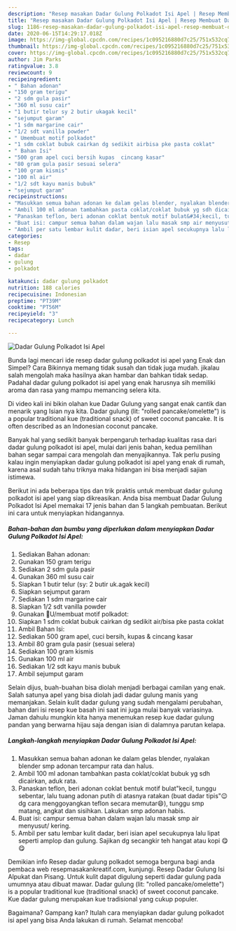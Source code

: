 ```yaml
---
description: "Resep masakan Dadar Gulung Polkadot Isi Apel | Resep Membuat Dadar Gulung Polkadot Isi Apel Yang Sedap"
title: "Resep masakan Dadar Gulung Polkadot Isi Apel | Resep Membuat Dadar Gulung Polkadot Isi Apel Yang Sedap"
slug: 1186-resep-masakan-dadar-gulung-polkadot-isi-apel-resep-membuat-dadar-gulung-polkadot-isi-apel-yang-sedap
date: 2020-06-15T14:29:17.018Z
image: https://img-global.cpcdn.com/recipes/1c095216880d7c25/751x532cq70/dadar-gulung-polkadot-isi-apel-foto-resep-utama.jpg
thumbnail: https://img-global.cpcdn.com/recipes/1c095216880d7c25/751x532cq70/dadar-gulung-polkadot-isi-apel-foto-resep-utama.jpg
cover: https://img-global.cpcdn.com/recipes/1c095216880d7c25/751x532cq70/dadar-gulung-polkadot-isi-apel-foto-resep-utama.jpg
author: Jim Parks
ratingvalue: 3.8
reviewcount: 9
recipeingredient:
- " Bahan adonan"
- "150 gram terigu"
- "2 sdm gula pasir"
- "360 ml susu cair"
- "1 butir telur sy 2 butir ukagak kecil"
- "sejumput garam"
- "1 sdm margarine cair"
- "1/2 sdt vanilla powder"
- " Umembuat motif polkadot"
- "1 sdm coklat bubuk cairkan dg sedikit airbisa pke pasta coklat"
- " Bahan Isi"
- "500 gram apel cuci bersih kupas  cincang kasar"
- "80 gram gula pasir sesuai selera"
- "100 gram kismis"
- "100 ml air"
- "1/2 sdt kayu manis bubuk"
- "sejumput garam"
recipeinstructions:
- "Masukkan semua bahan adonan ke dalam gelas blender, nyalakan blender smp adonan tercampur rata dan halus."
- "Ambil 100 ml adonan tambahkan pasta coklat/coklat bubuk yg sdh dicairkan, aduk rata."
- "Panaskan teflon, beri adonan coklat bentuk motif bulat&#34;kecil, tunggu sebentar, lalu tuang adonan putih di atasnya ratakan (buat dadar tipis&#34;😉 dg cara menggoyangkan teflon secara memutar😄), tunggu smp matang, angkat dan sisihkan. Lakukan smp adonan habis."
- "Buat isi: campur semua bahan dalam wajan lalu masak smp air menyusut/ kering."
- "Ambil per satu lembar kulit dadar, beri isian apel secukupnya lalu lipat seperti amplop dan gulung. Sajikan dg secangkir teh hangat atau kopi 😋😋"
categories:
- Resep
tags:
- dadar
- gulung
- polkadot

katakunci: dadar gulung polkadot 
nutrition: 188 calories
recipecuisine: Indonesian
preptime: "PT39M"
cooktime: "PT56M"
recipeyield: "3"
recipecategory: Lunch

---
```



![Dadar Gulung Polkadot Isi Apel](https://img-global.cpcdn.com/recipes/1c095216880d7c25/751x532cq70/dadar-gulung-polkadot-isi-apel-foto-resep-utama.jpg)

Bunda lagi mencari ide resep dadar gulung polkadot isi apel yang Enak dan Simpel? Cara Bikinnya memang tidak susah dan tidak juga mudah. jikalau salah mengolah maka hasilnya akan hambar dan bahkan tidak sedap. Padahal dadar gulung polkadot isi apel yang enak harusnya sih memiliki aroma dan rasa yang mampu memancing selera kita.

Di video kali ini bikin olahan kue Dadar Gulung yang sangat enak cantik dan menarik yang Isian nya kita. Dadar gulung (lit: &#34;rolled pancake/omelette&#34;) is a popular traditional kue (traditional snack) of sweet coconut pancake. It is often described as an Indonesian coconut pancake.

Banyak hal yang sedikit banyak berpengaruh terhadap kualitas rasa dari dadar gulung polkadot isi apel, mulai dari jenis bahan, kedua pemilihan bahan segar sampai cara mengolah dan menyajikannya. Tak perlu pusing kalau ingin menyiapkan dadar gulung polkadot isi apel yang enak di rumah, karena asal sudah tahu triknya maka hidangan ini bisa menjadi sajian istimewa.


Berikut ini ada beberapa tips dan trik praktis untuk membuat dadar gulung polkadot isi apel yang siap dikreasikan. Anda bisa membuat Dadar Gulung Polkadot Isi Apel memakai 17 jenis bahan dan 5 langkah pembuatan. Berikut ini cara untuk menyiapkan hidangannya.

<!--inarticleads1-->

##### Bahan-bahan dan bumbu yang diperlukan dalam menyiapkan Dadar Gulung Polkadot Isi Apel:

1. Sediakan  Bahan adonan:
1. Gunakan 150 gram terigu
1. Sediakan 2 sdm gula pasir
1. Gunakan 360 ml susu cair
1. Siapkan 1 butir telur (sy: 2 butir uk.agak kecil)
1. Siapkan sejumput garam
1. Sediakan 1 sdm margarine cair
1. Siapkan 1/2 sdt vanilla powder
1. Gunakan  🔹U/membuat motif polkadot:
1. Siapkan 1 sdm coklat bubuk cairkan dg sedikit air/bisa pke pasta coklat
1. Ambil  Bahan Isi:
1. Sediakan 500 gram apel, cuci bersih, kupas &amp; cincang kasar
1. Ambil 80 gram gula pasir (sesuai selera)
1. Sediakan 100 gram kismis
1. Gunakan 100 ml air
1. Sediakan 1/2 sdt kayu manis bubuk
1. Ambil sejumput garam


Selain dijus, buah-buahan bisa diolah menjadi berbagai camilan yang enak. Salah satunya apel yang bisa diolah jadi dadar gulung manis yang memanjakan. Selain kulit dadar gulung yang sudah mengalami perubahan, bahan dari isi resep kue basah ini saat ini juga mulai banyak variasinya. Jaman dahulu mungkin kita hanya menemukan resep kue dadar gulung pandan yang berwarna hijau saja dengan isian di dalamnya parutan kelapa. 

<!--inarticleads2-->

##### Langkah-langkah menyiapkan Dadar Gulung Polkadot Isi Apel:

1. Masukkan semua bahan adonan ke dalam gelas blender, nyalakan blender smp adonan tercampur rata dan halus.
1. Ambil 100 ml adonan tambahkan pasta coklat/coklat bubuk yg sdh dicairkan, aduk rata.
1. Panaskan teflon, beri adonan coklat bentuk motif bulat&#34;kecil, tunggu sebentar, lalu tuang adonan putih di atasnya ratakan (buat dadar tipis&#34;😉 dg cara menggoyangkan teflon secara memutar😄), tunggu smp matang, angkat dan sisihkan. Lakukan smp adonan habis.
1. Buat isi: campur semua bahan dalam wajan lalu masak smp air menyusut/ kering.
1. Ambil per satu lembar kulit dadar, beri isian apel secukupnya lalu lipat seperti amplop dan gulung. Sajikan dg secangkir teh hangat atau kopi 😋😋


Demikian info Resep dadar gulung polkadot semoga berguna bagi anda pembaca web resepmasakankreatif.com, kunjungi. Resep Dadar Gulung Isi Alpukat dan Pisang. Untuk kulit dapat digulung seperti dadar gulung pada umumnya atau dibuat mawar. Dadar gulung (lit: &#34;rolled pancake/omelette&#34;) is a popular traditional kue (traditional snack) of sweet coconut pancake. Kue dadar gulung merupakan kue tradisional yang cukup populer. 

Bagaimana? Gampang kan? Itulah cara menyiapkan dadar gulung polkadot isi apel yang bisa Anda lakukan di rumah. Selamat mencoba!
